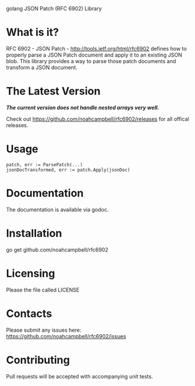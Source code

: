 golang JSON Patch (RFC 6902) Library 

# What is it?

RFC 6902 - JSON Patch - http://tools.ietf.org/html/rfc6902 defines how to properly parse a JSON Patch document and apply it to an existing JSON blob.  This library provides a way to parse those patch documents and transform a JSON document.

# The Latest Version

***The current version does not handle nested arrays very well.***

Check out https://github.com/noahcampbell/rfc6902/releases for all offical releases.

# Usage

    patch, err := ParsePatch(...)
    jsonDocTransformed, err := patch.Apply(jsonDoc)


# Documentation

The documentation is available via godoc.

# Installation

go get github.com/noahcampbell/rfc6902

# Licensing

Please the file called LICENSE

# Contacts

Please submit any issues here: https://github.com/noahcampbell/rfc6902/issues

# Contributing

Pull requests will be accepted with accompanying unit tests.

